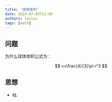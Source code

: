 ```yaml
---
title: '球体体积'
date: 2024-07-03T12:00
authors: lailai
tags: [math]
---
```


<!-- truncate -->

## 问题

为什么球体体积公式为：

$$
v=\frac{4}{3}\pi r^3
$$

## 思想

- 咕.

